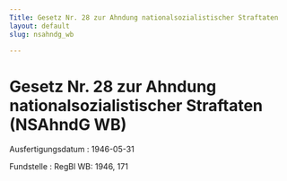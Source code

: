 ```yaml
---
Title: Gesetz Nr. 28 zur Ahndung nationalsozialistischer Straftaten
layout: default
slug: nsahndg_wb

---
```


# Gesetz Nr. 28 zur Ahndung nationalsozialistischer Straftaten (NSAhndG WB)

Ausfertigungsdatum
:   1946-05-31

Fundstelle
:   RegBl WB: 1946, 171

